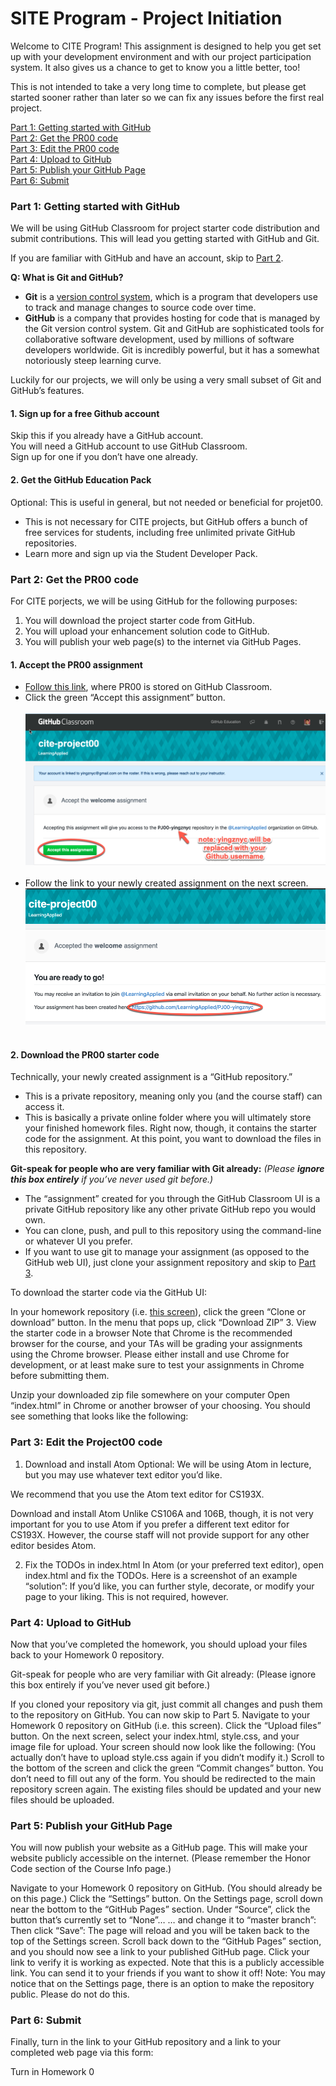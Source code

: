 # SITE Program - Project Initiation
Welcome to CITE Program! This assignment is designed to help you get set up with your development environment and with our project participation system. It also gives us a chance to get to know you a little better, too!

This is not intended to take a very long time to complete, but please get started sooner rather than later so we can fix any issues before the first real project.

[Part 1: Getting started with GitHub](#part-1-getting-started-with-github)  
[Part 2: Get the PR00 code](#part-2-get-the-project00-code)  
[Part 3: Edit the PR00 code](#part-3-edit-the-project00-code)  
[Part 4: Upload to GitHub](#part-4-upload-to-gitHub)  
[Part 5: Publish your GitHub Page](#part-5-publish-your-gitHub-page)  
[Part 6: Submit](#part-6-submit)  

### Part 1: Getting started with GitHub
We will be using GitHub Classroom for project starter code distribution and submit contributions. This will lead you getting started with GitHub and Git.

If you are familiar with GitHub and have an account, skip to [Part 2](#part-2-get-the-project00-code).

**Q: What is Git and GitHub?**
* **Git** is a [version control system](https://www.atlassian.com/git/tutorials/what-is-version-control), which is a program that developers use to track and manage changes to source code over time.
* **GitHub** is a company that provides hosting for code that is managed by the Git version control system.
Git and GitHub are sophisticated tools for collaborative software development, used by millions of software developers worldwide. Git is incredibly powerful, but it has a somewhat notoriously steep learning curve.

Luckily for our projects, we will only be using a very small subset of Git and GitHub’s features.

#### 1. Sign up for a free Github account
Skip this if you already have a GitHub account.  
You will need a GitHub account to use GitHub Classroom.  
Sign up for one if you don’t have one already.  
#### 2. Get the GitHub Education Pack
Optional: This is useful in general, but not needed or beneficial for projet00.

* This is not necessary for CITE projects, but GitHub offers a bunch of free services for students, including free unlimited private GitHub repositories.
* Learn more and sign up via the Student Developer Pack.
### Part 2: Get the PR00 code
For CITE porjects, we will be using GitHub for the following purposes:

1. You will download the project starter code from GitHub.
2. You will upload your enhancement solution code to GitHub.
3. You will publish your web page(s) to the internet via GitHub Pages.
#### 1. Accept the PR00 assignment
* [Follow this link](https://classroom.github.com/a/kbF8Ashc), where PR00 is stored on GitHub Classroom.
* Click the green “Accept this assignment” button.  
&nbsp;
![](accept-assignment.png)  
&nbsp;
* Follow the link to your newly created assignment on the next screen. 
&nbsp;
![](go-to-assignment.png) 
&nbsp;
#### 2. Download the PR00 starter code
Technically, your newly created assignment is a “GitHub repository.”

* This is a private repository, meaning only you (and the course staff) can access it.
* This is basically a private online folder where you will ultimately store your finished homework files. Right now, though, it contains the starter code for the assignment.
At this point, you want to download the files in this repository.

**Git-speak for people who are very familiar with Git already:**
_(Please **ignore this box entirely** if you’ve never used git before.)_
* The “assignment” created for you through the GitHub Classroom UI is a private GitHub repository like any other private GitHub repo you would own.
* You can clone, push, and pull to this repository using the command-line or whatever UI you prefer.
* If you want to use git to manage your assignment (as opposed to the GitHub web UI), just clone your assignment repository and skip to [Part 3](#part-3-edit-the-project00-code).

To download the starter code via the GitHub UI:

In your homework repository (i.e. [this screen](repository.png)), click the green “Clone or download” button. 
In the menu that pops up, click “Download ZIP” 
3. View the starter code in a browser
Note that Chrome is the recommended browser for the course, and your TAs will be grading your assignments using the Chrome browser. Please either install and use Chrome for development, or at least make sure to test your assignments in Chrome before submitting them.

Unzip your downloaded zip file somewhere on your computer
Open “index.html” in Chrome or another browser of your choosing.
You should see something that looks like the following: 
### Part 3: Edit the Project00 code
1. Download and install Atom
Optional: We will be using Atom in lecture, but you may use whatever text editor you’d like.

We recommend that you use the Atom text editor for CS193X.

Download and install Atom
Unlike CS106A and 106B, though, it is not very important for you to use Atom if you prefer a different text editor for CS193X. However, the course staff will not provide support for any other editor besides Atom.

2. Fix the TODOs in index.html
In Atom (or your preferred text editor), open index.html and fix the TODOs.
Here is a screenshot of an example “solution”: 
If you’d like, you can further style, decorate, or modify your page to your liking. This is not required, however.
### Part 4: Upload to GitHub
Now that you’ve completed the homework, you should upload your files back to your Homework 0 repository.

Git-speak for people who are very familiar with Git already:
(Please ignore this box entirely if you’ve never used git before.)

If you cloned your repository via git, just commit all changes and push them to the repository on GitHub.
You can now skip to Part 5.
Navigate to your Homework 0 repository on GitHub (i.e. this screen).
Click the “Upload files” button. 
On the next screen, select your index.html, style.css, and your image file for upload. Your screen should now look like the following: 
(You actually don’t have to upload style.css again if you didn’t modify it.)
Scroll to the bottom of the screen and click the green “Commit changes” button. You don’t need to fill out any of the form. 
You should be redirected to the main repository screen again. The existing files should be updated and your new files should be uploaded.
### Part 5: Publish your GitHub Page
You will now publish your website as a GitHub page. This will make your website publicly accessible on the internet. (Please remember the Honor Code section of the Course Info page.)

Navigate to your Homework 0 repository on GitHub. (You should already be on this page.)
Click the “Settings” button. 
On the Settings page, scroll down near the bottom to the “GitHub Pages” section. Under “Source”, click the button that’s currently set to “None”… 
… and change it to “master branch”: 
Then click “Save”: 
The page will reload and you will be taken back to the top of the Settings screen.
Scroll back down to the “GitHub Pages” section, and you should now see a link to your published GitHub page. 
Click your link to verify it is working as expected.
Note that this is a publicly accessible link. You can send it to your friends if you want to show it off!
Note: You may notice that on the Settings page, there is an option to make the repository public. Please do not do this.

### Part 6: Submit
Finally, turn in the link to your GitHub repository and a link to your completed web page via this form:

Turn in Homework 0

